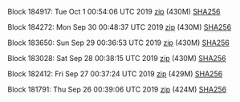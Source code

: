 Block 184917: Tue Oct  1 00:54:06 UTC 2019 [zip](https://dash-bootstrap.ams3.digitaloceanspaces.com/testnet/2019-10-01/bootstrap.dat.zip) (430M) [SHA256](https://dash-bootstrap.ams3.digitaloceanspaces.com/testnet/2019-10-01/sha256.txt)

Block 184272: Mon Sep 30 00:48:37 UTC 2019 [zip](https://dash-bootstrap.ams3.digitaloceanspaces.com/testnet/2019-09-30/bootstrap.dat.zip) (430M) [SHA256](https://dash-bootstrap.ams3.digitaloceanspaces.com/testnet/2019-09-30/sha256.txt)

Block 183650: Sun Sep 29 00:36:53 UTC 2019 [zip](https://dash-bootstrap.ams3.digitaloceanspaces.com/testnet/2019-09-29/bootstrap.dat.zip) (430M) [SHA256](https://dash-bootstrap.ams3.digitaloceanspaces.com/testnet/2019-09-29/sha256.txt)

Block 183028: Sat Sep 28 00:38:15 UTC 2019 [zip](https://dash-bootstrap.ams3.digitaloceanspaces.com/testnet/2019-09-28/bootstrap.dat.zip) (430M) [SHA256](https://dash-bootstrap.ams3.digitaloceanspaces.com/testnet/2019-09-28/sha256.txt)

Block 182412: Fri Sep 27 00:37:24 UTC 2019 [zip](https://dash-bootstrap.ams3.digitaloceanspaces.com/testnet/2019-09-27/bootstrap.dat.zip) (429M) [SHA256](https://dash-bootstrap.ams3.digitaloceanspaces.com/testnet/2019-09-27/sha256.txt)

Block 181791: Thu Sep 26 00:39:06 UTC 2019 [zip](https://dash-bootstrap.ams3.digitaloceanspaces.com/testnet/2019-09-26/bootstrap.dat.zip) (424M) [SHA256](https://dash-bootstrap.ams3.digitaloceanspaces.com/testnet/2019-09-26/sha256.txt)
